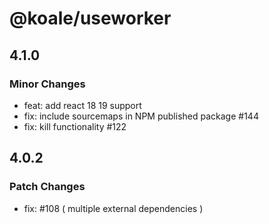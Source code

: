 # @koale/useworker

## 4.1.0

### Minor Changes

- feat: add react 18 19 support
- fix: include sourcemaps in NPM published package #144
- fix: kill functionality #122

## 4.0.2

### Patch Changes

- fix: #108 ( multiple external dependencies )
